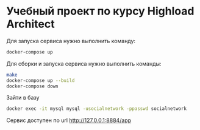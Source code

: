 # Учебный проект по курсу Highload Architect

Для запуска сервиса нужно выполнить команду:

```bash
docker-compose up
```

Для сборки и запуска сервиса нужно выполнить команды:

```bash
make
docker-compose up --build
docker-compose down
```

Зайти в базу

```bash
docker exec -it mysql mysql -usocialnetwork -ppasswd socialnetwork
```

Сервис доступен по url http://127.0.0.1:8884/app